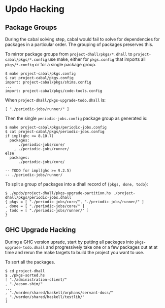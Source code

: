 # Updo Hacking

## Package Groups

During the cabal solving step, cabal would fail to solve for dependencies for
packages in a particular order. The grouping of packages preserves this.

To mirror package groups from `project-dhall/pkgs/*.dhall` to
`project-cabal/pkgs/*.config` use make, either for `pkgs.config` that imports
all `pkgs/*.config` or for a single package group.

```
$ make project-cabal/pkgs.config
$ cat project-cabal/pkgs.config
import: project-cabal/pkgs/shims.config
...
import: project-cabal/pkgs/code-tools.config
```

When `project-dhall/pkgs-upgrade-todo.dhall` is:

```dhall
[ "./periodic-jobs/runner/" ]
```

Then the single `periodic-jobs.config` package group as generated is:

```
$ make project-cabal/pkgs/periodic-jobs.config
$ cat project-cabal/pkgs/periodic-jobs.config
if impl(ghc <= 8.10.7)
  packages:
      ./periodic-jobs/core/
    , ./periodic-jobs/runner/
else
  packages:
      ./periodic-jobs/core/

-- TODO for impl(ghc >= 9.2.5)
-- ./periodic-jobs/runner/
```

To split a group of packages into a dhall record of `{pkgs, done, todo}`:

```
$ ./updo/project-dhall/pkgs-upgrade-partition.hs ./project-dhall/pkgs/periodic-jobs.dhall
{ pkgs = [ "./periodic-jobs/core/", "./periodic-jobs/runner/" ]
, done = [ "./periodic-jobs/core/" ]
, todo = [ "./periodic-jobs/runner/" ]
}
```

## GHC Upgrade Hacking

During a GHC version uprade, start by putting all packages into
`pkgs-upgrade-todo.dhall` and progressively take one or a few packages out at at
time and rerun the make targets to build the project you want to use.

To sort all the packages.

```
$ cd project-dhall
$ ./pkgs-sorted.hs
[ "./administration-client/"
, "./aeson-shim/"
...
, "./warden/shared/haskell/orphans/servant-docs/"
, "./warden/shared/haskell/testlib/"
]
```